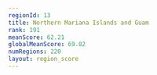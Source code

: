 ```yaml
---
regionId: 13
title: Northern Mariana Islands and Guam
rank: 191
meanScore: 62.21
globalMeanScore: 69.82
numRegions: 220
layout: region_score
---
```

